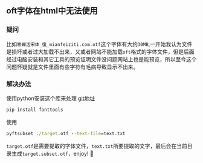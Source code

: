 ## oft字体在html中无法使用

### 疑问
比如<code>寒蝉活宋体_復_mianfeiziti.com.otf</code>这个字体有大约<code>30MB</code>,一开始我认为文件是损坏或者过大加载不出来，又或者网站不能加载<code>oft</code>格式的字体文件，但是后面经过电脑安装和其它工具的预览证明文件没问题网站上也是能预览，所以至今这个问题怀疑就是文件里面有些字符有毛病导致显示不出来。

### 解决办法
使用python安装这个库来处理 [git地址](https://github.com/fonttools/fonttools)
``` cmd
pip install fonttools
```

使用
``` cmd
pyftsubset ./target.otf --text-file=text.txt
```

<code>target.otf</code>是需要提取的字体文件，<code>text.txt</code>所要提取的文字，最后会在当前目录生成<code>target.subset.otf</code>，enjoy! 🥳
